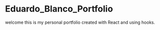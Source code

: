 # Eduardo_Blanco_Portfolio
welcome this is my personal portfolio created with React and using hooks.
